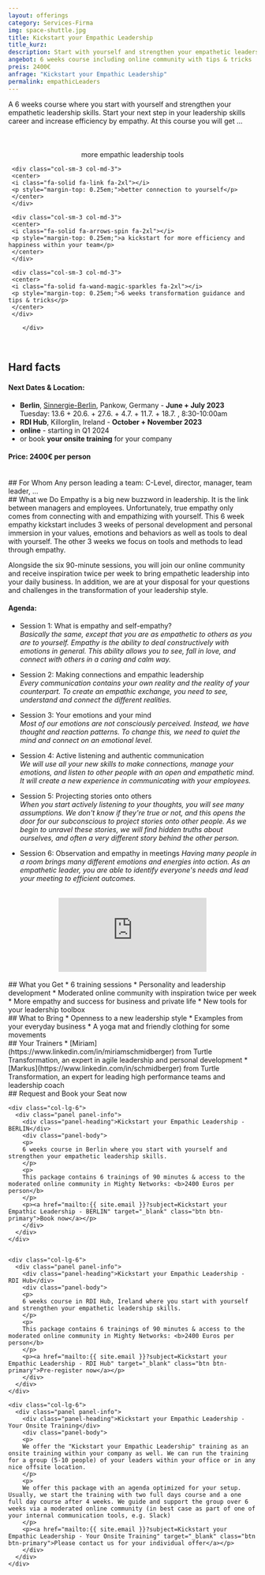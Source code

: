 ```yaml
---
layout: offerings
category: Services-Firma
img: space-shuttle.jpg
title: Kickstart your Empathic Leadership
title_kurz:
description: Start with yourself and strengthen your empathetic leadership skills. Start your next step in your leadership skills career and increase efficiency by empathy.
angebot: 6 weeks course including online community with tips & tricks
preis: 2400€
anfrage: "Kickstart your Empathic Leadership"
permalink: empathicLeaders
---
```


A 6 weeks course where you start with yourself and strengthen your empathetic leadership skills. Start your next step in your leadership skills career and increase efficiency by empathy. At this course you will get ...

<br>
<div class="container">
  <div class="row">

  <div class="col-sm-3 col-md-3">
     <center>
     <i class="fa-solid fa-screwdriver-wrench fa-2xl"></i><br>
     <p style="margin-top: 0.25em;">more empathic leadership tools</p>
     </center>
     </div>

     <div class="col-sm-3 col-md-3">
     <center>
     <i class="fa-solid fa-link fa-2xl"></i>
     <p style="margin-top: 0.25em;">better connection to yourself</p>
     </center>
     </div>

     <div class="col-sm-3 col-md-3">
     <center>
     <i class="fa-solid fa-arrows-spin fa-2xl"></i>
     <p style="margin-top: 0.25em;">a kickstart for more efficiency and happiness within your team</p>
     </center>
     </div>    

     <div class="col-sm-3 col-md-3">
     <center>
     <i class="fa-solid fa-wand-magic-sparkles fa-2xl"></i>
     <p style="margin-top: 0.25em;">6 weeks transformation guidance and tips & tricks</p>
     </center>
     </div>     

        </div>
  </div>
<br>

## Hard facts
#### Next Dates & Location:
* <b>Berlin</b>, [Sinnergie-Berlin](https://sinnergie-berlin.de/kontaktieren-sie-uns9830119b), Pankow, Germany - <b>June + July 2023</b>
  <br>Tuesday: 13.6 + 20.6. + 27.6. + 4.7. + 11.7. + 18.7. , 8:30-10:00am
* <b>RDI Hub</b>, Killorglin, Ireland - <b>October + November 2023</b>
* <b>online</b> - starting in Q1 2024
* or book <b>your onsite training</b> for your company

#### Price: 2400€ per person

<br>
## For Whom
Any person leading a team: C-Level, director, manager, team leader, ...

<br>
## What we Do
Empathy is a big new buzzword in leadership. It is the link between managers and employees. Unfortunately, true empathy only comes from connecting with and empathizing with yourself.
This 6 week empathy kickstart includes 3 weeks of personal development and personal immersion in your values, emotions and behaviors as well as tools to deal with yourself. The other 3 weeks we focus on tools and methods to lead through empathy.

Alongside the six 90-minute sessions, you will join our online community and receive inspiration twice per week to bring empathetic leadership into your daily business. In addition, we are at your disposal for your questions and challenges in the transformation of your leadership style.

#### Agenda:
* Session 1: What is empathy and self-empathy?<br>
*Basically the same, except that you are as empathetic to others as you are to yourself. Empathy is the ability to deal constructively with emotions in general. This ability allows you to see, fall in love, and connect with others in a caring and calm way.*

* Session 2: Making connections and empathic leadership<br>
*Every communication contains your own reality and the reality of your counterpart. To create an empathic exchange, you need to see, understand and connect the different realities.*

* Session 3: Your emotions and your mind<br>
*Most of our emotions are not consciously perceived. Instead, we have thought and reaction patterns. To change this, we need to quiet the mind and connect on an emotional level.*

* Session 4: Active listening and authentic communication<br>
*We will use all your new skills to make connections, manage your emotions, and listen to other people with an open and empathetic mind. It will create a new experience in communicating with your employees.*

* Session 5: Projecting stories onto others<br>
*When you start actively listening to your thoughts, you will see many assumptions. We don't know if they're true or not, and this opens the door for our subconscious to project stories onto other people. As we begin to unravel these stories, we will find hidden truths about ourselves, and often a very different story behind the other person.*

* Session 6: Observation and empathy in meetings
*Having many people in a room brings many different emotions and energies into action. As an empathetic leader, you are able to identify everyone's needs and lead your meeting to efficient outcomes.*


<br>
<div class="container">
  <div class="row">
        <div class="embed-responsive embed-responsive-16by9">
                    <center>
                    <iframe class="embed-responsive-item" src="https://www.youtube.com/embed/Yc26isLdyII" title="YouTube video player" frameborder="0" allow="accelerometer; autoplay; clipboard-write; encrypted-media; gyroscope; picture-in-picture" allowfullscreen></iframe>
                    </center>
          </div>
  </div>
</div>

<br>
## What you Get
* 6 training sessions
* Personality and leadership development
* Moderated online community with inspiration twice per week
* More empathy and success for business and private life
* New tools for your leadership toolbox

<br>
## What to Bring
* Openness to a new leadership style
* Examples from your everyday business
* A yoga mat and friendly clothing for some movements

<br>
## Your Trainers
* [Miriam](https://www.linkedin.com/in/miriamschmidberger) from Turtle Transformation, an expert in agile leadership and personal development
* [Markus](https://www.linkedin.com/in/schmidberger) from Turtle Transformation, an expert for leading high performance teams and leadership coach

<br>
## Request and Book your Seat now
<div class="container">
  <div class="row">

    <div class="col-lg-6">
      <div class="panel panel-info">
        <div class="panel-heading">Kickstart your Empathic Leadership - BERLIN</div>
        <div class="panel-body">
        <p>
        6 weeks course in Berlin where you start with yourself and strengthen your empathetic leadership skills.
        </p>
        <p>
        This package contains 6 trainings of 90 minutes & access to the moderated online community in Mighty Networks: <b>2400 Euros per person</b>
        </p>
        <p><a href="mailto:{{ site.email }}?subject=Kickstart your Empathic Leadership - BERLIN" target="_blank" class="btn btn-primary">Book now</a></p>
        </div>
      </div>
    </div>


    <div class="col-lg-6">
      <div class="panel panel-info">
        <div class="panel-heading">Kickstart your Empathic Leadership - RDI Hub</div>
        <div class="panel-body">
        <p>
        6 weeks course in RDI Hub, Ireland where you start with yourself and strengthen your empathetic leadership skills.
        </p>
        <p>
        This package contains 6 trainings of 90 minutes & access to the moderated online community in Mighty Networks: <b>2400 Euros per person</b>
        </p>
        <p><a href="mailto:{{ site.email }}?subject=Kickstart your Empathic Leadership - RDI Hub" target="_blank" class="btn btn-primary">Pre-register now</a></p>
        </div>
      </div>
    </div>

    <div class="col-lg-6">
      <div class="panel panel-info">
        <div class="panel-heading">Kickstart your Empathic Leadership - Your Onsite Training</div>
        <div class="panel-body">
        <p>
        We offer the "Kickstart your Empathic Leadership" training as an onsite training within your company as well. We can run the training for a group (5-10 people) of your leaders within your office or in any nice offsite location.
        </p>
        <p>
        We offer this package with an agenda optimized for your setup. Usually, we start the training with two full days course and a one full day course after 4 weeks. We guide and support the group over 6 weeks via a moderated online community (in best case as part of one of your internal communication tools, e.g. Slack)
        </p>
        <p><a href="mailto:{{ site.email }}?subject=Kickstart your Empathic Leadership - Your Onsite Training" target="_blank" class="btn btn-primary">Please contact us for your individual offer</a></p>
        </div>
      </div>
    </div>

</div>
</div>
